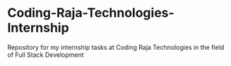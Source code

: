 # Coding-Raja-Technologies-Internship
Repository for my internship tasks at Coding Raja Technologies in the field of Full Stack Development
